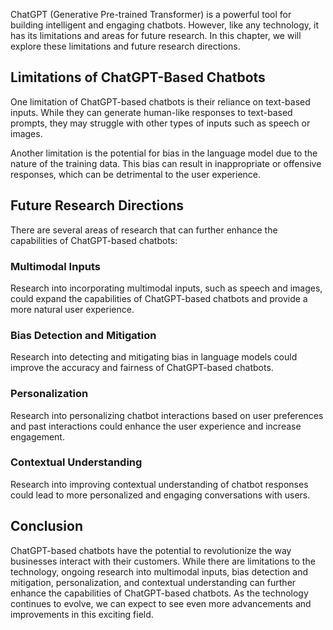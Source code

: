 

ChatGPT (Generative Pre-trained Transformer) is a powerful tool for building intelligent and engaging chatbots. However, like any technology, it has its limitations and areas for future research. In this chapter, we will explore these limitations and future research directions.

Limitations of ChatGPT-Based Chatbots
-------------------------------------

One limitation of ChatGPT-based chatbots is their reliance on text-based inputs. While they can generate human-like responses to text-based prompts, they may struggle with other types of inputs such as speech or images.

Another limitation is the potential for bias in the language model due to the nature of the training data. This bias can result in inappropriate or offensive responses, which can be detrimental to the user experience.

Future Research Directions
--------------------------

There are several areas of research that can further enhance the capabilities of ChatGPT-based chatbots:

### Multimodal Inputs

Research into incorporating multimodal inputs, such as speech and images, could expand the capabilities of ChatGPT-based chatbots and provide a more natural user experience.

### Bias Detection and Mitigation

Research into detecting and mitigating bias in language models could improve the accuracy and fairness of ChatGPT-based chatbots.

### Personalization

Research into personalizing chatbot interactions based on user preferences and past interactions could enhance the user experience and increase engagement.

### Contextual Understanding

Research into improving contextual understanding of chatbot responses could lead to more personalized and engaging conversations with users.

Conclusion
----------

ChatGPT-based chatbots have the potential to revolutionize the way businesses interact with their customers. While there are limitations to the technology, ongoing research into multimodal inputs, bias detection and mitigation, personalization, and contextual understanding can further enhance the capabilities of ChatGPT-based chatbots. As the technology continues to evolve, we can expect to see even more advancements and improvements in this exciting field.


